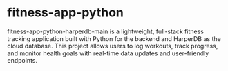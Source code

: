 # fitness-app-python
fitness-app-python-harperdb-main is a lightweight, full-stack fitness tracking application built with Python for the backend and HarperDB as the cloud database. This project allows users to log workouts, track progress, and monitor health goals with real-time data updates and user-friendly endpoints.
